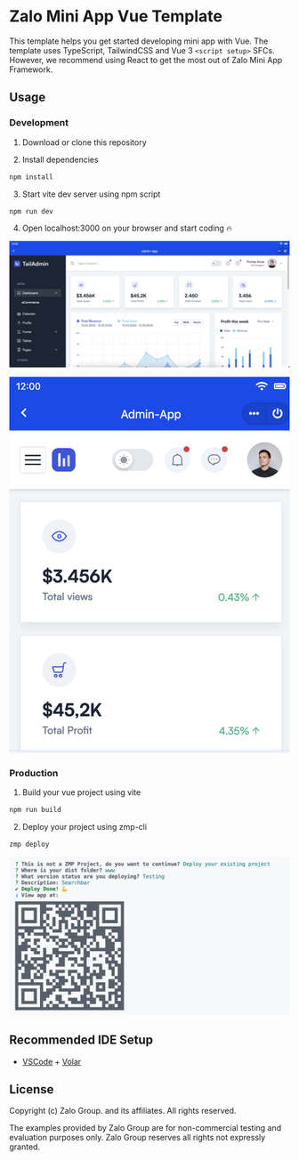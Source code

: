 # Zalo Mini App Vue Template

This template helps you get started developing mini app with Vue. The template uses TypeScript, TailwindCSS and Vue 3 `<script setup>` SFCs. However, we recommend using React to get the most out of Zalo Mini App Framework.

## Usage

### Development

1. Download or clone this repository

2. Install dependencies
```bash
npm install
```

3. Start vite dev server using npm script
```bash
npm run dev
```

4. Open localhost:3000 on your browser and start coding 🔥

![Happy Coding](/screenshots/dev1.png)

![Happy Coding](/screenshots/dev2.png)

### Production

1. Build your vue project using vite

```bash
npm run build
```

2. Deploy your project using zmp-cli

```bash
zmp deploy
```

![Happy Deploying](/screenshots/prod.png)

## Recommended IDE Setup

- [VSCode](https://code.visualstudio.com/) + [Volar](https://marketplace.visualstudio.com/items?itemName=johnsoncodehk.volar)

## License

Copyright (c) Zalo Group. and its affiliates. All rights reserved.

The examples provided by Zalo Group are for non-commercial testing and evaluation
purposes only. Zalo Group reserves all rights not expressly granted.
